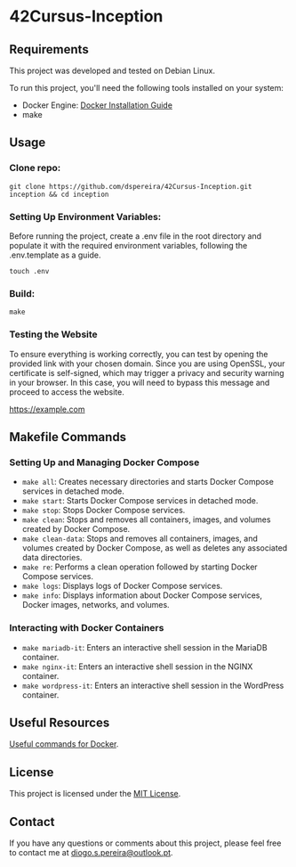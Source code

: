 # 42Cursus-Inception

## Requirements

This project was developed and tested on Debian Linux.

To run this project, you'll need the following tools installed on your system:

- Docker Engine: [Docker Installation Guide](https://docs.docker.com/engine/install/)
- make

## Usage

### Clone repo:
```shell
git clone https://github.com/dspereira/42Cursus-Inception.git inception && cd inception
```

### Setting Up Environment Variables:
Before running the project, create a .env file in the root directory and populate it with the required environment variables, following the .env.template as a guide.
```shell
touch .env
```

### Build:

```shell
make
```

### Testing the Website
To ensure everything is working correctly, you can test by opening the provided link with your chosen domain. Since you are using OpenSSL, your certificate is self-signed, which may trigger a privacy and security warning in your browser. In this case, you will need to bypass this message and proceed to access the website.

https://example.com


## Makefile Commands

### Setting Up and Managing Docker Compose

- `make all`: Creates necessary directories and starts Docker Compose services in detached mode.
- `make start`: Starts Docker Compose services in detached mode.
- `make stop`: Stops Docker Compose services.
- `make clean`: Stops and removes all containers, images, and volumes created by Docker Compose.
- `make clean-data`: Stops and removes all containers, images, and volumes created by Docker Compose, as well as deletes any associated data directories.
- `make re`: Performs a clean operation followed by starting Docker Compose services.
- `make logs`: Displays logs of Docker Compose services.
- `make info`: Displays information about Docker Compose services, Docker images, networks, and volumes.

### Interacting with Docker Containers

- `make mariadb-it`: Enters an interactive shell session in the MariaDB container.
- `make nginx-it`: Enters an interactive shell session in the NGINX container.
- `make wordpress-it`: Enters an interactive shell session in the WordPress container.


## Useful Resources
[Useful commands for Docker](https://github.com/dspereira/42Cursus-Inception/blob/main/docs/useful-commands.md).

## License
This project is licensed under the [MIT License](https://github.com/dspereira/42Cursus-Inception/blob/main/LICENSE).

## Contact
If you have any questions or comments about this project, please feel free to contact me at diogo.s.pereira@outlook.pt.
